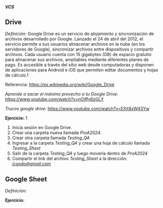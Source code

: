 #### _VCS_
## Drive
_Definición:_ Google Drive es un servicio de alojamiento y sincronización de archivos desarrollado por Google. Lanzado el 24 de abril del 2012, el servicio permite a sus usuarios almacenar archivos en la nube (en los servidores de Google), sincronizar archivos entre dispositivos y compartir archivos. Cada usuario cuenta con 15 gigabytes (GB) de espacio gratuito para almacenar sus archivos, ampliables mediante diferentes planes de pago. Es accesible a través del sitio web desde computadoras y disponen de aplicaciones para Android e iOS que permiten editar documentos y hojas de cálculo.1​

Referencia: https://es.wikipedia.org/wiki/Google_Drive

_Aprende a sacar el máximo provecho a tu Google Drive:_ https://www.youtube.com/watch?v=nOiffy6zGLY

_Trucos google drive:_ https://www.youtube.com/watch?v=EXjt8xW43Yw

**Ejercicio:** 1	
  1. Inicia sesión en Google Drive.
  2. Crear una carpeta nueva llamada *ProA2024*.
  3. Crear otra carpeta llamada *Testing_QA*
  4. Ingresar a la carpeta *Testing_QA*  y crear una hoja de cálculo llamada *Testing_Sheet*
  5. Salir de la carpeta *Testing_QA* y luego moverla dentro de *ProA2024*
  6. Compartir el link del archivo *Testing_Sheet* a la dirección: *jcsodo@gmail.com*

## Google Sheet

_Definición:_

**Ejercicio:** 
